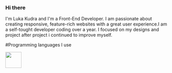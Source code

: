 ### Hi there 
I'm Luka Kudra and I'm a Front-End Developer.
I am passionate about creating responsive, feature-rich websites with a great user experience.I am a self-tought developer coding over a year. 
I focused on my designs and project after project i continued to improve myself.

#Programming languages I use


<img align="left" width="50px" src="https://user-images.githubusercontent.com/89598900/220434716-055d1b86-d240-4aaa-84b5-35e3825d0f5d.png">

<!--
**Luka-Kudra/Luka-Kudra** is a ✨ _special_ ✨ repository because its `README.md` (this file) appears on your GitHub profile.

Here are some ideas to get you started:

- 🔭 I’m currently working on ...
- 🌱 I’m currently learning ...
- 👯 I’m looking to collaborate on ...
- 🤔 I’m looking for help with ...
- 💬 Ask me about ...
- 📫 How to reach me: ...
- 😄 Pronouns: ...
- ⚡ Fun fact: ...
-->

